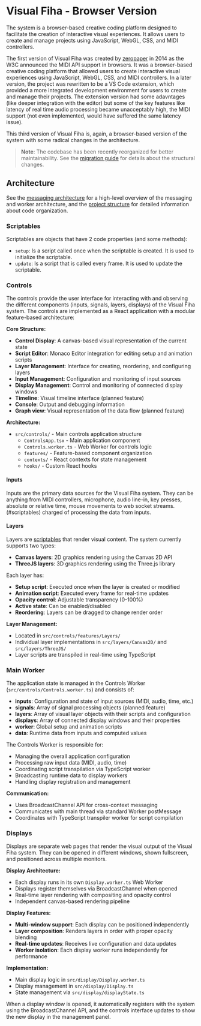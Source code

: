 # Visual Fiha - Browser Version

The system is a browser-based creative coding platform designed to facilitate the creation of interactive visual experiences.
It allows users to create and manage projects using JavaScript, WebGL, CSS, and MIDI controllers.

The first version of Visual Fiha was created by [zeropaper](https://github.com/zeropaper) in 2014 as the W3C announced the MIDI API support in browsers.
It was a browser-based creative coding platform that allowed users to create interactive visual experiences using JavaScript, WebGL, CSS, and MIDI controllers.
In a later version, the project was rewritten to be a VS Code extension, which provided a more integrated development environment for users to create and manage their projects.
The extension version had some adavntages (like deeper integration with the editor) but some of the key features like latency of real time audio processing became unacceptably high, the MIDI support (not even implemented, would have suffered the same latency issue).

This third version of Visual Fiha is, again, a browser-based version of the system with some radical changes in the architecture.

> **Note**: The codebase has been recently reorganized for better maintainability. See the [migration guide](docs/migration-guide.md) for details about the structural changes.

## Architecture

See the [messaging architecture](docs/architecture/messaging.md) for a high-level overview of the messaging and worker architecture, and the [project structure](docs/project-structure.md) for detailed information about code organization.

### Scriptables

Scriptables are objects that have 2 code properties (and some methods):
- `setup`: Is a script called once when the scriptable is created. It is used to initialize the scriptable.
- `update`: Is a script that is called every frame. It is used to update the scriptable.

### Controls

The controls provide the user interface for interacting with and observing the different components (inputs, signals, layers, displays) of the Visual Fiha system. The controls are implemented as a React application with a modular feature-based architecture:

**Core Structure:**
- **Control Display**: A canvas-based visual representation of the current state
- **Script Editor**: Monaco Editor integration for editing setup and animation scripts
- **Layer Management**: Interface for creating, reordering, and configuring layers
- **Input Management**: Configuration and monitoring of input sources
- **Display Management**: Control and monitoring of connected display windows
- **Timeline**: Visual timeline interface (planned feature)
- **Console**: Output and debugging information
- **Graph view**: Visual representation of the data flow (planned feature)

**Architecture:**
- `src/controls/` - Main controls application structure
  - `ControlsApp.tsx` - Main application component
  - `Controls.worker.ts` - Web Worker for controls logic
  - `features/` - Feature-based component organization
  - `contexts/` - React contexts for state management
  - `hooks/` - Custom React hooks

#### Inputs

Inputs are the primary data sources for the Visual Fiha system.
They can be anything from MIDI controllers, microphone, audio line-in, key presses, absolute or relative time, mouse movements to web socket streams.
(#scriptables) charged of processing the data from inputs.

#### Layers

Layers are [scriptables](#scriptables) that render visual content. The system currently supports two types:
- **Canvas layers**: 2D graphics rendering using the Canvas 2D API
- **ThreeJS layers**: 3D graphics rendering using the Three.js library

Each layer has:
- **Setup script**: Executed once when the layer is created or modified
- **Animation script**: Executed every frame for real-time updates
- **Opacity control**: Adjustable transparency (0-100%)
- **Active state**: Can be enabled/disabled
- **Reordering**: Layers can be dragged to change render order

**Layer Management:**
- Located in `src/controls/features/Layers/`
- Individual layer implementations in `src/layers/Canvas2D/` and `src/layers/ThreeJS/`
- Layer scripts are transpiled in real-time using TypeScript



### Main Worker

The application state is managed in the Controls Worker (`src/controls/Controls.worker.ts`) and consists of:
- **inputs**: Configuration and state of input sources (MIDI, audio, time, etc.)
- **signals**: Array of signal processing objects (planned feature)
- **layers**: Array of visual layer objects with their scripts and configuration
- **displays**: Array of connected display windows and their properties
- **worker**: Global setup and animation scripts
- **data**: Runtime data from inputs and computed values

The Controls Worker is responsible for:
- Managing the overall application configuration
- Processing raw input data (MIDI, audio, time)
- Coordinating script transpilation via TypeScript worker
- Broadcasting runtime data to display workers
- Handling display registration and management

**Communication:**
- Uses BroadcastChannel API for cross-context messaging
- Communicates with main thread via standard Worker postMessage
- Coordinates with TypeScript transpiler worker for script compilation

### Displays

Displays are separate web pages that render the visual output of the Visual Fiha system. They can be opened in different windows, shown fullscreen, and positioned across multiple monitors.

**Display Architecture:**
- Each display runs in its own `Display.worker.ts` Web Worker
- Displays register themselves via BroadcastChannel when opened
- Real-time layer rendering with compositing and opacity control
- Independent canvas-based rendering pipeline

**Display Features:**
- **Multi-window support**: Each display can be positioned independently
- **Layer composition**: Renders layers in order with proper opacity blending
- **Real-time updates**: Receives live configuration and data updates
- **Worker isolation**: Each display worker runs independently for performance

**Implementation:**
- Main display logic in `src/display/Display.worker.ts`
- Display management in `src/display/Display.ts`
- State management via `src/display/displayState.ts`

When a display window is opened, it automatically registers with the system using the BroadcastChannel API, and the controls interface updates to show the new display in the management panel.